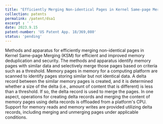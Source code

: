 ```yaml
---
title: "Efficiently Merging Non-identical Pages in Kernel Same-page Merging (KSM) for Efficient and Im- proved Memory Deduplication and Security"
collection: patents
permalink: /patent/dsa1
excerpt : ' '
date: 2023.9.15
patent-number: 'US Patent App. 18/369,080'
status: 'pending'
---
```

Methods and apparatus for efficiently merging non-identical pages in Kernel Same-page Merging (KSM) for efficient and improved memory deduplication and security. The methods and apparatus identify memory pages with similar data and selectively merge those pages based on criteria such as a threshold. Memory pages in memory for a computing platform are scanned to identify pages storing similar but not identical data. A delta record between the similar memory pages is created, and it is determined whether a size of the delta (i.e., amount of content that is different) is less than a threshold. If so, the delta record is used to merge the pages. In one aspect, operations for creating delta records and merging the content of memory pages using delta records is offloaded from a platform's CPU. Support for memory reads and memory writes are provided utilizing delta records, including merging and unmerging pages under applicable conditions.